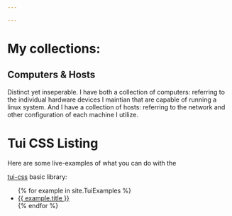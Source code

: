 ```yaml
---

---
```


# My collections:

## Computers & Hosts

Distinct yet inseperable. I have both a collection of computers: referring to the individual hardware devices I maintian that are capable of running a linux system. And I have a collection of hosts: referring to the network and other configuration of each machine I utilize.

<h1>Tui CSS Listing</h1>

Here are some live-examples of what you can do with the 

<a href="/Credits/{{ site.Credits.TuiCss }}">tui-css</a> basic library:

<ul>
  {% for example in site.TuiExamples %}
    <li><a href="/TuiExamples/{{ example.route }}">{{ example.title }}</a></li>
  {% endfor %}
</ul>